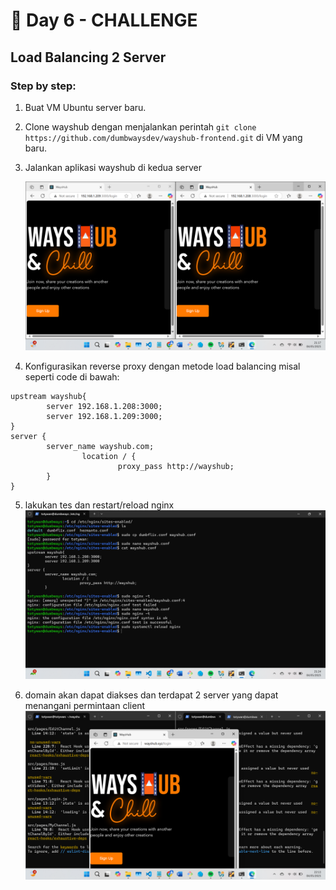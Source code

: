 # 📘 Day 6 - CHALLENGE

## Load Balancing 2 Server

### Step by step:

1. Buat VM Ubuntu server baru.
2. Clone wayshub dengan menjalankan perintah `git clone https://github.com/dumbwaysdev/wayshub-frontend.git` di VM yang baru.
3. Jalankan aplikasi wayshub di kedua server

   ![DevOps](img/cek.png)

4. Konfigurasikan reverse proxy dengan metode load balancing misal seperti code di bawah:

```
upstream wayshub{
        server 192.168.1.208:3000;
        server 192.168.1.209:3000;
}
server {
        server_name wayshub.com;
                location / {
                        proxy_pass http://wayshub;
        }
}
```

5. lakukan tes dan restart/reload nginx
   ![DevOps](img/load.png)

6. domain akan dapat diakses dan terdapat 2 server yang dapat menangani permintaan client
   ![DevOps](img/berhasil.png)
